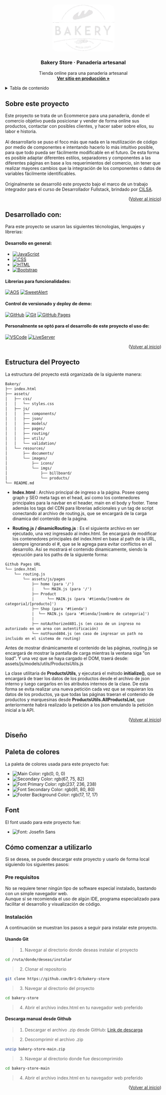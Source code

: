 <!-- Improved compatibility of back to top link: See: https://github.com/othneildrew/Best-README-Template/pull/73 -->
<a id="readme-top"></a>
<!--
*** Thanks for checking out the Best-README-Template. If you have a suggestion
*** that would make this better, please fork the repo and create a pull request
*** or simply open an issue with the tag "enhancement".
*** Don't forget to give the project a star!
*** Thanks again! Now go create something AMAZING! :D
-->



<!-- PROJECT SHIELDS -->
<!--
*** I'm using markdown "reference style" links for readability.
*** Reference links are enclosed in brackets [ ] instead of parentheses ( ).
*** See the bottom of this document for the declaration of the reference variables
*** for contributors-url, forks-url, etc. This is an optional, concise syntax you may use.
*** https://www.markdownguide.org/basic-syntax/#reference-style-links
-->
<!--[![LinkedIn][linkedin-shield]][linkedin-url]-->



<!-- PROJECT LOGO -->
<br />
<div align="center">
  <a href="https://raw.githubusercontent.com/Br1-O/bakery-store/main/assets/resources/images/imgs/logo.jpg">
    <img src="https://raw.githubusercontent.com/Br1-O/bakery-store/main/assets/resources/images/imgs/logo.png" alt="Logo" width="200" height="150" style="border-radius:15px;">
  </a>

  <h3 align="center"> Bakery Store · Panaderia artesanal </h3>

  <p align="center">
    Tienda online para una panaderia artesanal
    <br />
    <a href="https://br1-o.github.io/bakery-store"><strong> Ver sitio en producción »</strong></a>
  </p>
</div>



<!-- TABLE OF CONTENTS -->
<details>
  <summary>Tabla de contenido </summary>
  <ol>
    <li>
      <a href="#about-the-project"> Sobre el proyecto</a>
      <ul>
        <li><a href="#built-with"> Construido con</a></li>
      </ul>
    </li>
    <li>
      <a href="#getting-started"> Cómo instalarlo</a>
      <ul>
        <li><a href="#prerequisites"> Pre requisitos</a></li>
        <li><a href="#installation"> Instalación </a></li>
      </ul>
    </li>
  </ol>
</details>



<!-- ABOUT THE PROJECT -->
## Sobre este proyecto

Este proyecto se trata de un Ecommerce para una panaderia, donde el comercio objetivo pueda posicionar y vender de forma online sus productos, contactar con posibles clientes, y hacer saber sobre ellos, su labor e historia. <br><br>
Al desarrollarlo se puso el foco más que nada en la reutilización de código por medio de componentes e intentando hacerlo lo más intuitivo posible, para que todo pueda ser fácilmente modificable en el futuro. De esta forma es posible adaptar diferentes estilos, separadores y componentes a las diferentes páginas en base a los requerimientos del comercio, sin tener que realizar mayores cambios que la integración de los componentes o datos de variables fácilmente identificables.
<br><br>
Originalmente se desarrolló este proyecto bajo el marco de un trabajo integrador para el curso de Desarrollador Fullstack, brindado por [CILSA](https://www.cilsa.org/).

<p align="right">(<a href="#readme-top">Volver al inicio</a>)</p>


## Desarrollado con:

Para este proyecto se usaron las siguientes técnologias, lenguajes y librerias:

#### Desarrollo en general:

* [![JavaScript][JavaScript.com]][JavaScript-url]
* [![CSS][CSS.com]][CSS-url]
* [![HTML][HTML.com]][HTML-url]
* [![Bootstrap][Bootstrap.com]][Bootstrap-url]

#### Librerias para funcionalidades:

[![AOS][AOS.com]][AOS-url]
[![SweetAlert][SweetAlert.com]][SweetAlert-url]

#### Control de versionado y deploy de demo:

[![GitHub][GitHub.com]][GitHub-url]
[![Git][Git.com]][Git-url]
[![GitHub Pages][GitHubPages.com]][GitHubPages-url]

#### Personalmente se optó para el desarrollo de este proyecto el uso de:

[![VSCode][VSCode.com]][VSCode-url]
[![LiveServer][LiveServer.com]][LiveServer-url]

<p align="right">(<a href="#readme-top">Volver al inicio</a>)</p>


## Estructura del Proyecto

La estructura del proyecto está organizada de la siguiente manera:

```plaintext
Bakery/
├── index.html
├── assets/
│   ├── css/
│   │   └── styles.css
│   ├── js/
│   │   ├── components/
│   │   ├── json/
│   │   ├── models/
│   │   ├── pages/
│   │   ├── routing/
│   │   ├── utils/
│   │   └── validation/
│   └── resources/
│       ├── documents/
│       └── images/
│           ├── icons/
│           └── imgs/
│               ├── billboard/
│               └── products/
└── README.md
```

* **Index.html** : 
Archivo principal de ingreso a la página. Posee openg graph y SEO meta tags en el head, así como los contenedores principales para la navbar en el header, main en el body y footer.
Tiene además los tags del CDN para librerias adicionales y un tag de script conectando al archivo de routing.js, que se encargará de la carga dinamica del contenido de la página.

* **Routing.js / dinamicRouting.js** :
Es el siguiente archivo en ser ejecutado, una vez ingresado al index.html. Se encargará de modificar los contenedores principales del index.html en base al path de la URL, siempre ignorando el #, que se le agrega para evitar conflictos en el desarrollo. Así se mostrará el contenido dinamicamente, siendo la ejecución para los paths de la siguiente forma:

```plaintext
Github Pages URL
└── index.html
    └── routing.js
        └── assets/js/pages
            ├── home (para '/')
            |    └── MAIN.js (para '/')
            ├── Product 
            |      └── MAIN.js (para '#tienda/[nombre de categoria]/[producto]')
            ├── Shop (para '#tienda')
            |  └── MAIN.js (para '#tienda/[nombre de categoria]')
            |
            ├── notAuthorized401.js (en caso de un ingreso no autorizado en un area con autentificación)
            └── notFound404.js (en caso de ingresar un path no incluido en el sistema de routing)
```

Antes de mostrar dinámicamente el contenido de las páginas, routing.js se encargará de mostrar la pantalla de carga mientras la ventana siga "on load". 
Y una vez que se haya cargado el DOM, traerá desde:
assets/js/models/utils/ProductsUtils.js

La clase utilitaria de **ProductsUtils**, y ejecutará el método **initialize()**, que se encargará de traer los datos de los productos desde el archivo de json interno y luego cargarlos en los atributos internos de la clase.
De esta forma se evita realizar una nueva petición cada vez que se requieran los datos de los productos, ya que todas las páginas traeran el contenido de productos y marquesinas desde **ProductsUtils.AllProductsList**, que anteriormente habrá realizado la petición a los json emulando la petición inicial a la API.

<p align="right">(<a href="#readme-top">Volver al inicio</a>)</p>

## Diseño

## Paleta de colores

La paleta de colores usada para este proyecto fue:

* ![Main Color: `rgb(0, 0, 0)`](https://img.shields.io/badge/Main%20Color-rgb(0%2C%200%2C%200)?style=flat-square&color=000000)
* ![Secondary Color: `rgb(67, 75, 82)`](https://img.shields.io/badge/Secondary%20Color-rgb(67%2C%2075%2C%2082)?style=flat-square&color=434B52)
* ![Font Primary Color: `rgb(237, 236, 238)`](https://img.shields.io/badge/Font%20Primary%20Color-rgb(237%2C%20236%2C%20238)?style=flat-square&color=EDECEE)
* ![Font Secondary Color: `rgb(81, 80, 80)`](https://img.shields.io/badge/Font%20Secondary%20Color-rgb(81%2C%2080%2C%2080)?style=flat-square&color=515050)
* ![Footer Background Color: `rgb(17, 17, 17)`](https://img.shields.io/badge/Footer%20Background%20Color-rgb(17%2C%2017%2C%2017)?style=flat-square&color=111111)

## Font

El font usado para este proyecto fue: 
* ![Font: Josefin Sans](https://img.shields.io/badge/Font-Josefin%20Sans-blue)

<!-- GETTING STARTED -->
## Cómo comenzar a utilizarlo

Si se desea, se puede descargar este proyecto y usarlo de forma local siguiendo los siguientes pasos:

### Pre requisitos

No se requiere tener ningún tipo de software especial instalado, bastando con un simple navegador web. 
<br>
Aunque sí se recomienda el uso de algún IDE, programa especializado para facilitar el desarrollo y visualización de código.
<br>

### Instalación

A continuación se muestran los pasos a seguir para instalar este proyecto.

#### Usando Git

> 1. Navegar al directorio donde deseas instalar el proyecto
   ```sh
   cd /ruta/donde/deseas/instalar
   ```

> 2. Clonar el repositorio
   ```sh
   git clone https://github.com/Br1-O/bakery-store
   ```

 > 3. Navegar al directorio del proyecto
   ```sh
  cd bakery-store
   ```

> 4. Abrir el archivo index.html en tu navegador web preferido

#### Descarga manual desde Github

> 1. Descargar el archivo .zip desde GitHub: [Link de descarga](https://github.com/Br1-O/bakery-store/archive/refs/heads/main.zip)

> 2. Descomprimir el archivo .zip
   ```sh
   unzip bakery-store-main.zip
   ```

 > 3. Navegar al directorio donde fue descomprimido
   ```sh
  cd bakery-store-main
   ```
> 4. Abrir el archivo index.html en tu navegador web preferido

<p align="right">(<a href="#readme-top">Volver al inicio</a>)</p>


<!-- MARKDOWN LINKS & IMAGES -->
<!-- https://www.markdownguide.org/basic-syntax/#reference-style-links -->
[contributors-shield]: https://img.shields.io/github/contributors/othneildrew/Best-README-Template.svg?style=for-the-badge
[contributors-url]: https://github.com/othneildrew/Best-README-Template/graphs/contributors
[forks-shield]: https://img.shields.io/github/forks/othneildrew/Best-README-Template.svg?style=for-the-badge
[forks-url]: https://github.com/othneildrew/Best-README-Template/network/members
[stars-shield]: https://img.shields.io/github/stars/othneildrew/Best-README-Template.svg?style=for-the-badge
[stars-url]: https://github.com/othneildrew/Best-README-Template/stargazers
[issues-shield]: https://img.shields.io/github/issues/othneildrew/Best-README-Template.svg?style=for-the-badge
[issues-url]: https://github.com/othneildrew/Best-README-Template/issues
[license-shield]: https://img.shields.io/github/license/othneildrew/Best-README-Template.svg?style=for-the-badge
[license-url]: https://github.com/othneildrew/Best-README-Template/blob/master/LICENSE.txt
[linkedin-shield]: https://img.shields.io/badge/-LinkedIn-black.svg?style=for-the-badge&logo=linkedin&colorB=555
[linkedin-url]: https://linkedin.com/in/othneildrew
[product-screenshot]: images/screenshot.png

[JavaScript.com]: https://img.shields.io/badge/JavaScript-F7DF1E?logo=javascript&logoColor=white&style=for-the-badge
[JavaScript-url]: https://developer.mozilla.org/en-US/docs/Web/JavaScript

[CSS.com]: https://img.shields.io/badge/CSS-1572B6?logo=css3&logoColor=white&style=for-the-badge
[CSS-url]: https://developer.mozilla.org/en-US/docs/Web/CSS

[HTML.com]: https://img.shields.io/badge/HTML-E34F26?logo=html5&logoColor=white&style=for-the-badge
[HTML-url]: https://developer.mozilla.org/en-US/docs/Web/HTML

[Bootstrap.com]: https://img.shields.io/badge/Bootstrap-563D7C?logo=bootstrap&logoColor=white&style=for-the-badge
[Bootstrap-url]: https://getbootstrap.com

[AOS.com]: https://img.shields.io/badge/AOS-000000?logo=aos&logoColor=white&style=for-the-badge
[AOS-url]: https://michalsnik.github.io/aos/

[SweetAlert.com]: https://img.shields.io/badge/SweetAlert-0078D7?logo=sweetalert&logoColor=white&style=for-the-badge
[SweetAlert-url]: https://sweetalert.js.org/

[GitHub.com]: https://img.shields.io/badge/GitHub-181717?logo=github&logoColor=white&style=for-the-badge
[GitHub-url]: https://github.com/

[Git.com]: https://img.shields.io/badge/Git-F05032?logo=git&logoColor=white&style=for-the-badge
[Git-url]: https://git-scm.com/

[GitHubPages.com]: https://img.shields.io/badge/GitHub_Pages-222?logo=github&logoColor=white&style=for-the-badge
[GitHubPages-url]: https://pages.github.com/

[VSCode.com]: https://img.shields.io/badge/VSCode-007ACC?logo=visual-studio-code&logoColor=white&style=for-the-badge
[VSCode-url]: https://code.visualstudio.com/

[LiveServer.com]: https://img.shields.io/badge/LiveServer-4993CD?logo=visual-studio-code&logoColor=white&style=for-the-badge
[LiveServer-url]: https://marketplace.visualstudio.com/items?itemName=ritwickdey.LiveServer
